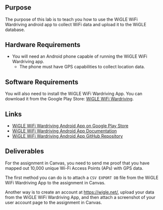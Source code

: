 #

## Purpose

The purpose of this lab is to teach you how to use the WiGLE WiFi Wardriving android app to collect WiFi data and upload it to the WiGLE database.

## Hardware Requirements

* You will need an Android phone capable of running the WiGLE WiFi Wardriving app.
  * The phone must have GPS capabilities to collect location data.

## Software Requirements

You will also need to install the WiGLE WiFi Wardriving App. You can download it from the Google Play Store: [WiGLE WiFi Wardriving](https://play.google.com/store/apps/details?id=net.wigle.wigleandroid).

## Links

* [WiGLE WiFi Wardriving Android App on Google Play Store](https://play.google.com/store/apps/details?id=net.wigle.wigleandroid)
* [WiGLE WiFi Wardriving Android App Documentation](https://wigle.net/wiki/WiGLE_WiFi_Wardriving_Android_App)
* [WiGLE WiFi Wardriving Android App GitHub Repository](https://github.com/WiGLE/WiGLE-WiFi-Wardriving)

## Deliverables

For the assignment in Canvas, you need to send me proof that you have mapped out 10,000 unique Wi-Fi Access Points (APs) with GPS data.

The first method you can do is to attach a `CSV EXPORT DB` file from the WiGLE WiFi Wardriving App to the assignment in Canvas.

Another way is to create an account at <https://wigle.net/>, upload your data from the WiGLE WiFi Wardriving App, and then attach a screenshot of your user account page to the assignment in Canvas.
